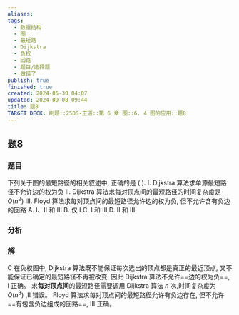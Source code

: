 ```yaml
---
aliases: 
tags:
  - 数据结构
  - 图
  - 最短路
  - Dijkstra
  - 负权
  - 回路
  - 题目/选择题
  - 做错了
publish: true
finished: true
created: 2024-05-30 04:07
updated: 2024-09-08 09:44
title: 题8
TARGET DECK: 刷题::25DS-王道::第 6 章 图::6. 4 图的应用::题8
---
```


## 题8
### 题目
下列关于图的最短路径的相关叙述中, 正确的是 ( ).
I. Dijkstra 算法求单源最短路径不允许边的权为负
II. Dijkstra 算法求每对顶点间的最短路径的时间复杂度是 $O( {n}^{2})$
III. Floyd 算法求每对顶点间的最短路径允许边的权为负, 但不允许含有负边的回路
A. I、II 和 III 
B. 仅 I 
C. I 和 III 
D. II 和 III
### 分析
### 解
C
在负权图中, Dijkstra 算法既不能保证每次选出的顶点都是真正的最近顶点, 又不能保证已确定的最短路径不再被改变, 因此 Dijkstra 算法不允许==边的权为负==, I 正确。
求**每对顶点间**的最短路径需要调用 Dijkstra 算法 $n$ 次,时间复杂度为 $O( {n}^{3})$ ,II 错误。
Floyd 算法求每对顶点间的最短路径允许有负边存在, 但不允许==有包含负边组成的回路==, III 正确。



